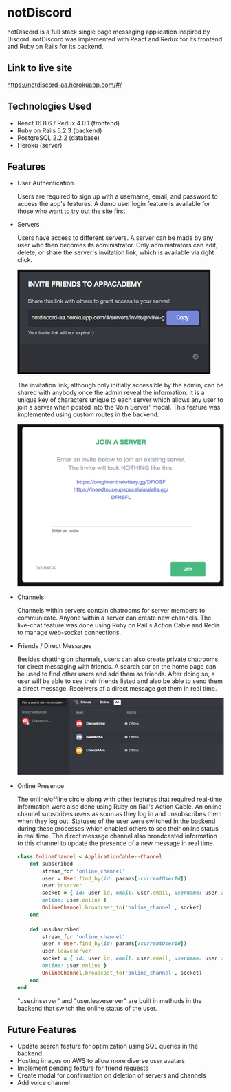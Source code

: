 # notDiscord

notDiscord is a full stack single page messaging application inspired by 
Discord. notDiscord was implemented with React and Redux for its frontend and
Ruby on Rails for its backend. 

## Link to live site

https://notdiscord-aa.herokuapp.com/#/

## Technologies Used

* React 16.8.6 / Redux 4.0.1 (frontend)
* Ruby on Rails 5.2.3 (backend)
* PostgreSQL 2.2.2 (database)
* Heroku (server)

## Features

* User Authentication

    Users are required to sign up with a username, email, and password to 
    access the app's features. A demo user login feature is available for those 
    who want to try out the site first.

* Servers

    Users have access to different servers. A server can be made by any user 
    who then becomes its administrator. Only administrators can edit, delete, 
    or share the server's invitation link, which is available via right click. 

    ![Invitation Link](app/assets/images/invitation_screenshot.png)

    The invitation link, although only initially accessible by the admin, can 
    be shared with anybody once the admin reveal the information. It is a 
    unique key of characters unique to each server which allows any user to 
    join a server when posted into the 'Join Server' modal. This feature was 
    implemented using custom routes in the backend.

    ![Join Server Modal](app/assets/images/joinserver_modal.png)

* Channels

    Channels within servers contain chatrooms for server members to communicate.
    Anyone within a server can create new channels. The live-chat feature was 
    done using Ruby on Rail's Action Cable and Redis to manage web-socket 
    connections.

* Friends / Direct Messages

    Besides chatting on channels, users can also create private chatrooms for 
    direct messaging with friends. A search bar on the home page can be used to
    find other users and add them as friends. After doing so, a user will be 
    able to see their friends listed and also be able to send them a direct 
    message. Receivers of a direct message get them in real time.

    ![Friends List](app/assets/images/friendlist.png)

* Online Presence

    The online/offline circle along with other features that required real-time
    information were also done using Ruby on Rail's Action Cable. An online 
    channel subscribes users as soon as they log in and unsubscribes them when 
    they log out. Statuses of the user were switched in the backend during 
    these processes which enabled others to see their online status in real 
    time. The direct message channel also broadcasted information to this 
    channel to update the presence of a new message in real time.

    ```Ruby
    class OnlineChannel < ApplicationCable::Channel
        def subscribed
            stream_for 'online_channel'
            user = User.find_by(id: params[:currentUserId])
            user.inserver
            socket = { id: user.id, email: user.email, username: user.username, 
            online: user.online }
            OnlineChannel.broadcast_to('online_channel', socket)
        end

        def unsubscribed
            stream_for 'online_channel'
            user = User.find_by(id: params[:currentUserId])
            user.leaveserver
            socket = { id: user.id, email: user.email, username: user.username, 
            online: user.online }
            OnlineChannel.broadcast_to('online_channel', socket)
        end
    end
    ```

    "user.inserver" and "user.leaveserver" are built in methods in the backend
    that switch the online status of the user.   

## Future Features

* Update search feature for optimization using SQL queries in the backend
* Hosting images on AWS to allow more diverse user avatars
* Implement pending feature for friend requests
* Create modal for confirmation on deletion of servers and channels
* Add voice channel  


